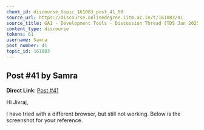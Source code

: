 ```yaml
---
chunk_id: discourse_topic_161083_post_41_00
source_url: https://discourse.onlinedegree.iitm.ac.in/t/161083/41
source_title: GA1 - Development Tools - Discussion Thread [TDS Jan 2025]
content_type: discourse
tokens: 61
username: Samra
post_number: 41
topic_id: 161083
---
```


## Post #41 by Samra

**Direct Link**: [Post #41](https://discourse.onlinedegree.iitm.ac.in/t/161083/41)

Hi Jivraj,

I have tried with a different browser, but still not working. Below is the screenshot for your reference.
